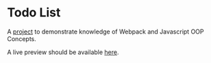 # Todo List

A [project](https://www.theodinproject.com/lessons/node-path-javascript-todo-list)
to demonstrate knowledge of Webpack and Javascript OOP Concepts.

A live preview should be available [here](https://midhunpradeep.github.io/odin-todo-list/).